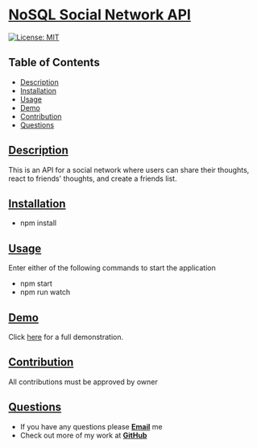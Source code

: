 # [NoSQL Social Network API](https://github.com/wwstrothe/nosql-social-network-api)

  [![License: MIT](https://img.shields.io/badge/License-MIT-yellow.svg)](https://opensource.org/licenses/MIT)

  ## Table of Contents
  
  * [Description](#description)
  * [Installation](#installation)
  * [Usage](#usage)
  * [Demo](#demo)
  * [Contribution](#contribution)
  * [Questions](#questions)
  
  
  ## [Description](#table-of-contents)

  This is an API for a social network where users can share their thoughts, react to friends' thoughts, and create a friends list.
  
  
  ## [Installation](#table-of-contents)
  
  - npm install
  
  ## [Usage](#table-of-contents)
  Enter either of the following commands to start the application
  
  - npm start
  - npm run watch

  ## [Demo](#table-of-contents)

  Click [here](https://drive.google.com/file/d/1o3UOxAmlBV5MDB3sMhT0XtHxu0NZ1Nnx/view "full walkthrough video") for a full demonstration.
  
  ## [Contribution](#table-of-contents)

  All contributions must be approved by owner
  
  ## [Questions](#table-of-contents)
  
  * If you have any questions please [**Email**](mailto:williamstrothe@gmail.com) me
  * Check out more of my work at [**GitHub**](https://www.github.com/wwstrothe)
  